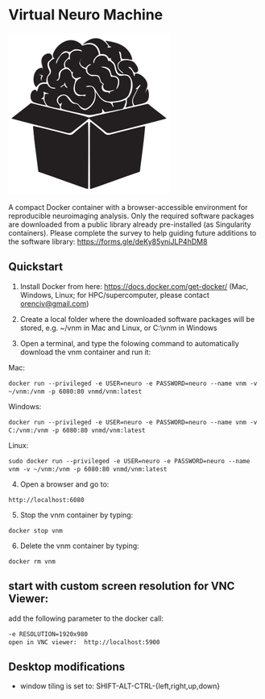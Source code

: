 # Virtual Neuro Machine
![VNM Logo](virtualneuromachine_logo_small.png)

A compact Docker container with a browser-accessible environment for reproducible neuroimaging analysis. Only the required software packages are downloaded from a public library already pre-installed (as Singularity containers). Please complete the survey to help guiding future additions to the software library: https://forms.gle/deKy85yniJLP4hDM8


## Quickstart
1. Install Docker from here: https://docs.docker.com/get-docker/ (Mac, Windows, Linux; for HPC/supercomputer, please contact orenciv@gmail.com)

2. Create a local folder where the downloaded software packages will be stored, e.g. ~/vnm in Mac and Linux, or C:\vnm in Windows 

3. Open a terminal, and type the folowing command to automatically download the vnm container and run it:

Mac:
```
docker run --privileged -e USER=neuro -e PASSWORD=neuro --name vnm -v ~/vnm:/vnm -p 6080:80 vnmd/vnm:latest
```
Windows:
```
docker run --privileged -e USER=neuro -e PASSWORD=neuro --name vnm -v C:/vnm:/vnm -p 6080:80 vnmd/vnm:latest
```
Linux:
```
sudo docker run --privileged -e USER=neuro -e PASSWORD=neuro --name vnm -v ~/vnm:/vnm -p 6080:80 vnmd/vnm:latest
```

4. Open a browser and go to:
```
http://localhost:6080
```

5. Stop the vnm container by typing:
```
docker stop vnm
```

6. Delete the vnm container by typing:
```
docker rm vnm
```

## start with custom screen resolution for VNC Viewer:
add the following parameter to the docker call:
```
-e RESOLUTION=1920x980
open in VNC viewer:  http://localhost:5900
```


## Desktop modifications
* window tiling is set to: SHIFT-ALT-CTRL-{left,right,up,down}
